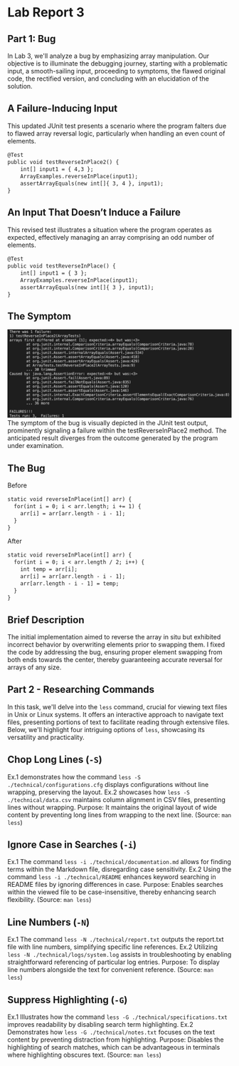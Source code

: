 # Lab Report 3
## Part 1: Bug
In Lab 3, we'll analyze a bug by emphasizing array manipulation. Our objective is to illuminate the debugging journey, starting with a problematic input, a smooth-sailing input, proceeding to symptoms, the flawed original code, the rectified version, and concluding with an elucidation of the solution.
## A Failure-Inducing Input
This updated JUnit test presents a scenario where the program falters due to flawed array reversal logic, particularly when handling an even count of elements.
```
@Test
public void testReverseInPlace2() {
    int[] input1 = { 4,3 };
    ArrayExamples.reverseInPlace(input1);
    assertArrayEquals(new int[]{ 3, 4 }, input1);
}
```
## An Input That Doesn’t Induce a Failure
This revised test illustrates a situation where the program operates as expected, effectively managing an array comprising an odd number of elements.
```
@Test 
public void testReverseInPlace() {
    int[] input1 = { 3 };
    ArrayExamples.reverseInPlace(input1);
    assertArrayEquals(new int[]{ 3 }, input1);
}
```
## The Symptom
![](https://github.com/jjvsqz/cse15l-lab-reports/blob/main/Screenshot%202024-05-08%20204551.png)
The symptom of the bug is visually depicted in the JUnit test output, prominently signaling a failure within the testReverseInPlace2 method. The anticipated result diverges from the outcome generated by the program under examination.

## The Bug
Before
```
static void reverseInPlace(int[] arr) {
  for(int i = 0; i < arr.length; i += 1) {
    arr[i] = arr[arr.length - i - 1];
  }
}
```
After
```
static void reverseInPlace(int[] arr) {
  for(int i = 0; i < arr.length / 2; i++) {
    int temp = arr[i];
    arr[i] = arr[arr.length - i - 1];
    arr[arr.length - i - 1] = temp;
  }
}
```
## Brief Description
The initial implementation aimed to reverse the array in situ but exhibited incorrect behavior by overwriting elements prior to swapping them. I fixed the code by addressing the bug, ensuring proper element swapping from both ends towards the center, thereby guaranteeing accurate reversal for arrays of any size.

## Part 2 - Researching Commands
In this task, we'll delve into the ```less``` command, crucial for viewing text files in Unix or Linux systems. It offers an interactive approach to navigate text files, presenting portions of text to facilitate reading through extensive files. Below, we'll highlight four intriguing options of ```less```, showcasing its versatility and practicality.

## Chop Long Lines (```-S```)
Ex.1 demonstrates how the command ```less -S ./technical/configurations.cfg``` displays configurations without line wrapping, preserving the layout.
Ex.2 showcases how ```less -S ./technical/data.csv``` maintains column alignment in CSV files, presenting lines without wrapping.
Purpose: It maintains the original layout of wide content by preventing long lines from wrapping to the next line.
(Source: ```man less```)

## Ignore Case in Searches (```-i```)
Ex.1 The command ```less -i ./technical/documentation.md``` allows for finding terms within the Markdown file, disregarding case sensitivity.
Ex.2 Using the command ```less -i ./technical/README``` enhances keyword searching in README files by ignoring differences in case.
Purpose: Enables searches within the viewed file to be case-insensitive, thereby enhancing search flexibility.
(Source: ```man less```)

## Line Numbers (```-N```)
Ex.1 The command ```less -N ./technical/report.txt``` outputs the report.txt file with line numbers, simplifying specific line references.
Ex.2 Utilizing ```less -N ./technical/logs/system.log``` assists in troubleshooting by enabling straightforward referencing of particular log entries.
Purpose: To display line numbers alongside the text for convenient reference.
(Source: ```man less```)

## Suppress Highlighting (```-G```)
Ex.1 Illustrates how the command ```less -G ./technical/specifications.txt``` improves readability by disabling search term highlighting.
Ex.2 Demonstrates how ```less -G ./technical/notes.txt``` focuses on the text content by preventing distraction from highlighting.
Purpose: Disables the highlighting of search matches, which can be advantageous in terminals where highlighting obscures text.
(Source: ```man less```)
